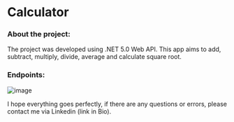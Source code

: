 # Calculator

### About the project:
The project was developed using .NET 5.0 Web API. This app aims to add, subtract, multiply, divide, average and calculate square root.

### Endpoints:
![image](https://github.com/heberGustavo/C-Sharp/assets/44476616/fd89c3ac-c1db-43ad-a3a2-943de684d88b)

I hope everything goes perfectly, if there are any questions or errors, please contact me via Linkedin (link in Bio).
